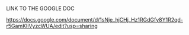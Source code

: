 LINK TO THE GOOGLE DOC

https://docs.google.com/document/d/1sNje_hjCHj_Hz1RGdGfy8Y1R2qd-r5GamKIiVyzcWUA/edit?usp=sharing
